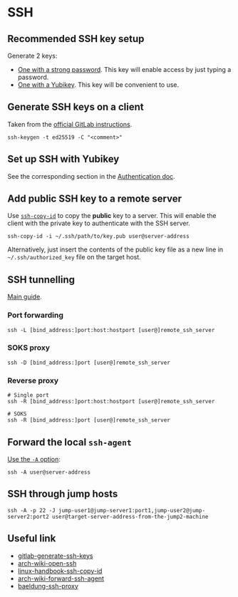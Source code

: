 # SSH

## Recommended SSH key setup

Generate 2 keys:
- [One with a strong password](#generate-ssh-keys-on-a-client). This key will enable access by just typing a password.
- [One with a Yubikey](./authentication.md#configure-ssh-access-with-yubikey). This key will be convenient to use.

## Generate SSH keys on a client

Taken from the [official GitLab instructions][gitlab-generate-ssh-keys].

```shell
ssh-keygen -t ed25519 -C "<comment>"
```

## Set up SSH with Yubikey

See the corresponding section in the [Authentication doc](./authentication.md#configure-ssh-access-with-yubikey).

## Add public SSH key to a remote server

Use [`ssh-copy-id`][linux-handbook-ssh-copy-id] to copy the **public** key to a server. This will enable the client with the private key to authenticate with the SSH server.

```shell
ssh-copy-id -i ~/.ssh/path/to/key.pub user@server-address
```

Alternatively, just insert the contents of the public key file as a new line in `~/.ssh/authorized_key` file on the target host.

## SSH tunnelling

[Main guide][baeldung-ssh-proxy].

### Port forwarding

```shell
ssh -L [bind_address:]port:host:hostport [user@]remote_ssh_server
```

### SOKS proxy

```shell
ssh -D [bind_address:]port [user@]remote_ssh_server
```

### Reverse proxy

```shell
# Single port
ssh -R [bind_address:]port:host:hostport [user@]remote_ssh_server

# SOKS
ssh -R [bind_address:]port [user@]remote_ssh_server
```

## Forward the local `ssh-agent`

[Use the `-A` option][arch-wiki-forward-ssh-agent]:

```shell
ssh -A user@server-address
```

## SSH through jump hosts

```shell
ssh -A -p 22 -J jump-user1@jump-server1:port1,jump-user2@jump-server2:port2 user@target-server-address-from-the-jump2-machine
```

## Useful link

- [gitlab-generate-ssh-keys][gitlab-generate-ssh-keys]
- [arch-wiki-open-ssh][arch-wiki-open-ssh]
- [linux-handbook-ssh-copy-id][linux-handbook-ssh-copy-id]
- [arch-wiki-forward-ssh-agent][arch-wiki-forward-ssh-agent]
- [baeldung-ssh-proxy][baeldung-ssh-proxy]

[gitlab-generate-ssh-keys]: <https://docs.gitlab.com/ee/user/ssh.html#generate-an-ssh-key-pair>
[linux-handbook-ssh-copy-id]: <https://linuxhandbook.com/add-ssh-public-key-to-server/>
[arch-wiki-open-ssh]: <https://wiki.archlinux.org/title/OpenSSH>
[arch-wiki-forward-ssh-agent]: <https://wiki.archlinux.org/title/SSH_keys#Forwarding_ssh-agent>
[baeldung-ssh-proxy]: <https://www.baeldung.com/linux/ssh-tunneling-and-proxying#forward-tcp-tunnels>
